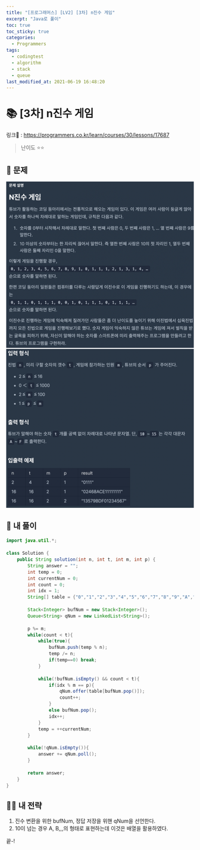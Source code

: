 ```yaml
---
title: "[프로그래머스] [LV2] [3차] n진수 게임"
excerpt: "Java로 풀이"
toc: true
toc_sticky: true
categories:
  - Programmers
tags:
  - codingtest
  - algorithm
  - stack
  - queue
last_modified_at: 2021-06-19 16:48:20
---
```


# 📚 [3차] n진수 게임
  
링크📎 : <https://programmers.co.kr/learn/courses/30/lessons/17687>  
  
>난이도 ⭐️⭐️
  
## 📖 문제    
  
![이미지](/assets/images/Programmers/Lv2/prob32/32-1.png)
![이미지](/assets/images/Programmers/Lv2/prob32/32-2.png)

## 📝 내 풀이  
    
```java  
import java.util.*;

class Solution {
    public String solution(int n, int t, int m, int p) {
        String answer = "";
        int temp = 0;
        int currentNum = 0;
        int count = 0;
        int idx = 1;
        String[] table = {"0","1","2","3","4","5","6","7","8","9","A","B","C","D","E","F"};
        
        Stack<Integer> bufNum = new Stack<Integer>();
        Queue<String> qNum = new LinkedList<String>();
        
        p %= m;
        while(count < t){
            while(true){
                bufNum.push(temp % n);
                temp /= n;
                if(temp==0) break;
            }
             
            while(!bufNum.isEmpty() && count < t){
                if(idx % m == p){
                    qNum.offer(table[bufNum.pop()]);
                    count++;
                }
                else bufNum.pop();
                idx++;
            }
            temp = ++currentNum;
        }
        
        while(!qNum.isEmpty()){
            answer += qNum.poll();
        }
        
        return answer;
    }
}
```
  
## 👊🏻 내 전략
  
1. 진수 변환을 위한 bufNum, 정답 저장을 위핸 qNum을 선언한다.
2. 10이 넘는 경우 A, B,,,의 형태로 표현하는데 이것은 배열을 활용하였다. 
  
끝-!
